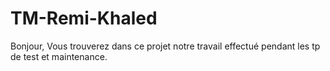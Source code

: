 # TM-Remi-Khaled
Bonjour,
Vous trouverez dans ce projet notre travail effectué pendant les tp de test et maintenance.
